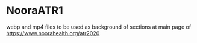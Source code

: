 # NooraATR1
webp and mp4 files to be used as background of sections at main page of https://www.noorahealth.org/atr2020
